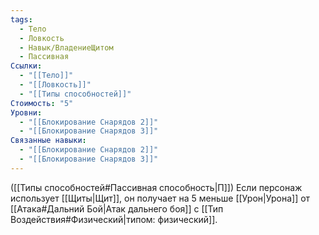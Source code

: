 ```yaml
---
tags:
  - Тело
  - Ловкость
  - Навык/ВладениеЩитом
  - Пассивная
Ссылки:
  - "[[Тело]]"
  - "[[Ловкость]]"
  - "[[Типы способностей]]"
Стоимость: "5"
Уровни:
  - "[[Блокирование Снарядов 2]]"
  - "[[Блокирование Снарядов 3]]"
Связанные навыки:
  - "[[Блокирование Снарядов 2]]"
  - "[[Блокирование Снарядов 3]]"
---
```

([[Типы способностей#Пассивная способность|П]]) Если персонаж использует [[Щиты|Щит]], он получает на 5 меньше [[Урон|Урона]] от [[Атака#Дальний Бой|Атак дальнего боя]] с [[Тип Воздействия#Физический|типом: физический]].